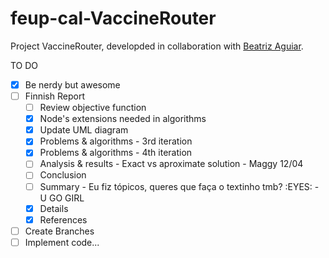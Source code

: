 # feup-cal-VaccineRouter


Project VaccineRouter, developded in collaboration with [Beatriz Aguiar](https://github.com/beatriz-ag).


TO DO
- [x] Be nerdy but awesome
- [ ] Finnish Report
  - [ ] Review objective function
  - [X] Node's extensions needed in algorithms
  - [x] Update UML diagram
  - [x] Problems & algorithms - 3rd iteration              
  - [x] Problems & algorithms - 4th iteration             
  - [ ] Analysis & results - Exact vs aproximate solution  - Maggy 12/04
  - [ ] Conclusion   
  - [ ] Summary      - Eu fiz tópicos, queres que faça o textinho tmb? :EYES:
                     - U GO GIRL 
  - [x] Details      
  - [x] References   
- [ ] Create Branches
- [ ] Implement code...

